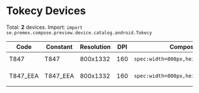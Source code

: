 # Tokecy Devices

Total: **2** devices. Import: `import se.premex.compose.preview.device.catalog.android.Tokecy`

| Code | Constant | Resolution | DPI | Compose Spec | Preview Usage |
|------|----------|------------|-----|-------------|---------------|
| T847 | T847 | 800x1332 | 160 | `spec:width=800px,height=1332px,dpi=160` | `@Preview(device = Tokecy.T847)` |
| T847_EEA | T847_EEA | 800x1332 | 160 | `spec:width=800px,height=1332px,dpi=160` | `@Preview(device = Tokecy.T847_EEA)` |

<!-- Generated automatically. Do not edit manually. -->
